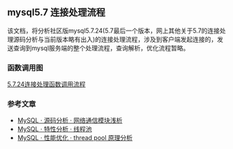 
## mysql5.7 连接处理流程

该文档，将分析社区版mysql5.7.24(5.7最后一个版本，网上其他关于5.7的连接处理源码分析与当前版本略有出入)的连接处理流程，涉及到客户端发起连接的，发送查询到mysql服务端的整个处理流程，查询解析，优化流程暂略。


###  函数调用图

[5.7.24连接处理函数调用流程](https://github.com/tianjiqx/notes/blob/master/mysql5.7%E8%BF%9E%E6%8E%A5%E6%89%A7%E8%A1%8C%E8%BF%87%E7%A8%8B.pdf)


### 参考文章

- [MySQL · 源码分析 · 网络通信模块浅析](http://mysql.taobao.org/monthly/2016/07/04/)
- [MySQL · 特性分析 · 线程池](http://mysql.taobao.org/monthly/2016/02/09/)
- [MySQL · 性能优化 · thread pool 原理分析](http://mysql.taobao.org/monthly/2014/12/03/)

